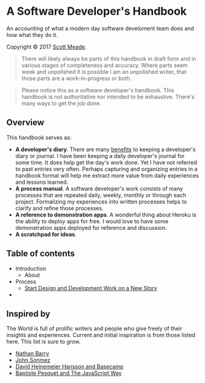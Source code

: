 # A Software Developer's Handbook

An accounting of what a modern day software develoment team does and how what they do it.

Copyright © 2017 [Scott Meade](https://twitter.com/smeade).

> There will likely always be parts of this handbook in draft form and in various stages of completeness and accuracy. Where parts seem week and unpolished it is possible I am an unpolished writer, that those parts are a work-in-progress or both.

> Please notice this as _a_ software developer's handbook. This handbook is not authoritative nor intended to be exhaustive. There's many ways to get the job done.

## Overview

This handbook serves as:

* **A developer's diary**. There are many [benefits](http://www.makeuseof.com/tag/become-better-coder-keeping-programming-journal/) to keeping a developer's diary or journal. I have been keeping a daily developer's journal for some time. It does help get the day's work done. Yet I have not referred to past entries very often. Perhaps capturing and organizing entries in a handbook format will help me extract more value from daily experiences and lessons learned.
* **A process manual**. A software developer's work consists of many processes that are repeated daily, weekly, monthly or through each project. Formalizing my experiences into written processes helps to clarify and refine those processes.
* **A reference to demonstration apps**. A wonderful thing about Heroku is the ability to deploy apps for free. I would love to have some demonstration apps deployed for reference and discussion.
* **A scratchpad for ideas**. 

## Table of contents

* Introduction
  * About
* Process
  * [Start Design and Development Work on a New Story](process/startastory.md)
* 
  
## Inspired by
The World is full of prolific writers and people who give freely of their insights and experiences. Current and initial inspiration is from those listed here. This list is sure to grow.

* [Nathan Barry](http://nathanbarry.com/)
* [John Sonmez](https://twitter.com/jsonmez)
* [David Heinemeier Hansson and Basecamp](https://github.com/basecamp/handbook)
* [Baptiste Pesquet and The JavaScript Way](https://github.com/bpesquet/thejsway)
